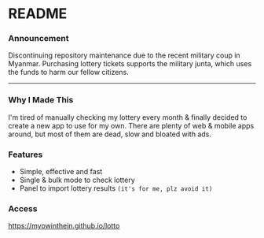 # README

### Announcement
Discontinuing repository maintenance due to the recent military coup in Myanmar. Purchasing lottery tickets supports the military junta, which uses the funds to harm our fellow citizens.

---

### Why I Made This
I'm tired of manually checking my lottery every month & finally decided to create a new app to use for my own. There are plenty of web & mobile apps around, but most of them are dead, slow and bloated with ads.

### Features
- Simple, effective and fast
- Single & bulk mode to check lottery
- Panel to import lottery results `(it's for me, plz avoid it)`

### Access
https://myowinthein.github.io/lotto
